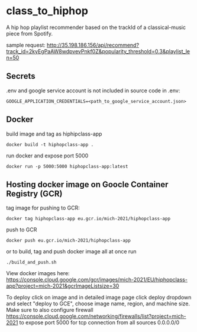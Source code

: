 # class_to_hiphop
A hip hop playlist recommender based on the trackId of a classical-music piece from Spotify.

sample request:
http://35.198.186.156/api/recommend?track_id=2kyEgPaAW8wdpvevPnkf0Z&popularity_threshold=0.3&playlist_len=50

## Secrets
.env and google service account is not included in source code
in .env:
```
GOOGLE_APPLICATION_CREDENTIALS=<path_to_google_service_account.json>
```

## Docker
build image and tag as hiphipclass-app
```
docker build -t hiphopclass-app .
```
run docker and expose port 5000
```
docker run -p 5000:5000 hiphopclass-app:latest
```

## Hosting docker image on Goocle Container Registry (GCR)
tag image for pushing to GCR:
```
docker tag hiphopclass-app eu.gcr.io/mich-2021/hiphopclass-app
```
push to GCR
```
docker push eu.gcr.io/mich-2021/hiphopclass-app
```

or to build, tag and push docker image all at once run
```
./build_and_push.sh
```

View docker images here: https://console.cloud.google.com/gcr/images/mich-2021/EU/hiphopclass-app?project=mich-2021&gcrImageListsize=30

To deploy click on image and in detailed image page click deploy dropdown and select "deploy to GCE", choose image name, region, and machine size. Make sure to also configure firewall https://console.cloud.google.com/networking/firewalls/list?project=mich-2021 to expose port 5000 for tcp connection from all sources 0.0.0.0/0


